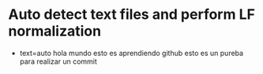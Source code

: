 # Auto detect text files and perform LF normalization
* text=auto
hola mundo 
esto es aprendiendo github
esto es un pureba para realizar un commit


